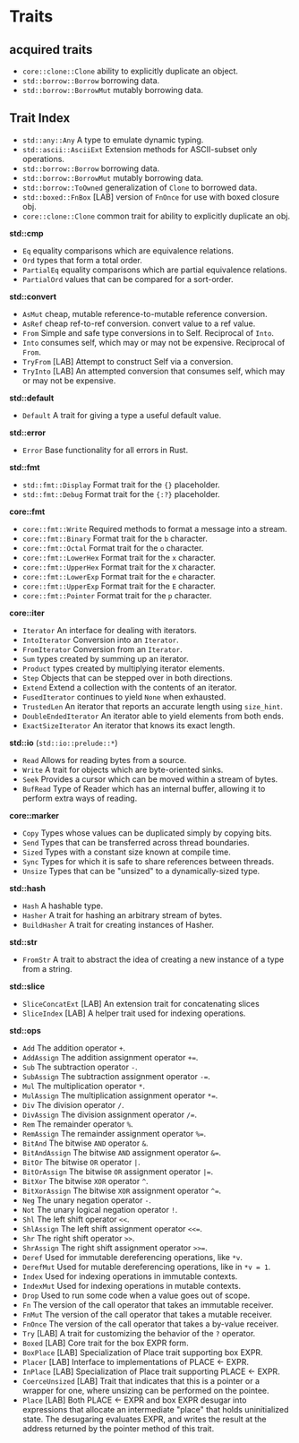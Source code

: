 # Traits

## acquired traits

- `core::clone::Clone` ability to explicitly duplicate an object.
- `std::borrow::Borrow` borrowing data.
- `std::borrow::BorrowMut` mutably borrowing data.


## Trait Index

- `std::any::Any` A type to emulate dynamic typing.
- `std::ascii::AsciiExt` Extension methods for ASCII-subset only operations.
- `std::borrow::Borrow` borrowing data.
- `std::borrow::BorrowMut` mutably borrowing data.
- `std::borrow::ToOwned` generalization of `Clone` to borrowed data.
- `std::boxed::FnBox` [LAB] version of `FnOnce` for use with boxed closure obj.
- `core::clone::Clone` common trait for ability to explicitly duplicate an obj.

__std::cmp__
- `Eq`         equality comparisons which are equivalence relations.
- `Ord`        types that form a total order.
- `PartialEq`  equality comparisons which are partial equivalence relations.
- `PartialOrd` values that can be compared for a sort-order.

__std::convert__
- `AsMut` cheap, mutable reference-to-mutable reference conversion.
- `AsRef` cheap ref-to-ref conversion. convert value to a ref value.
- `From`    Simple and safe type conversions in to Self. Reciprocal of `Into`.
- `Into` consumes self, which may or may not be expensive. Reciprocal of `From`.
- `TryFrom` [LAB] Attempt to construct Self via a conversion.
- `TryInto` [LAB] An attempted conversion that consumes self, which may or may not be expensive.

__std::default__
- `Default` A trait for giving a type a useful default value.

__std::error__
- `Error` Base functionality for all errors in Rust.


__std::fmt__
- `std::fmt::Display`   Format trait for the `{}` placeholder.
- `std::fmt::Debug`     Format trait for the `{:?}` placeholder.

__core::fmt__
- `core::fmt::Write`    Required methods to format a message into a stream.
- `core::fmt::Binary`   Format trait for the `b` character.
- `core::fmt::Octal`    Format trait for the `o` character.
- `core::fmt::LowerHex` Format trait for the `x` character.
- `core::fmt::UpperHex` Format trait for the `X` character.
- `core::fmt::LowerExp` Format trait for the `e` character.
- `core::fmt::UpperExp` Format trait for the `E` character.
- `core::fmt::Pointer`  Format trait for the `p` character.


__core::iter__
- `Iterator`      An interface for dealing with iterators.
- `IntoIterator`  Conversion into an `Iterator`.
- `FromIterator`  Conversion from an `Iterator`.
- `Sum`           types created by summing up an iterator.
- `Product`       types created by multiplying iterator elements.
- `Step`          Objects that can be stepped over in both directions.
- `Extend`        Extend a collection with the contents of an iterator.
- `FusedIterator` continues to yield `None` when exhausted.
- `TrustedLen`    An iterator that reports an accurate length using `size_hint`.
- `DoubleEndedIterator` An iterator able to yield elements from both ends.
- `ExactSizeIterator`   An iterator that knows its exact length.


__std::io__ (`std::io::prelude::*`)
- `Read`    Allows for reading bytes from a source.
- `Write`   A trait for objects which are byte-oriented sinks.
- `Seek`    Provides a cursor which can be moved within a stream of bytes.
- `BufRead` Type of Reader which has an internal buffer, allowing it to perform extra ways of reading.



__core::marker__
- `Copy`   Types whose values can be duplicated simply by copying bits.
- `Send`   Types that can be transferred across thread boundaries.
- `Sized`  Types with a constant size known at compile time.
- `Sync`   Types for which it is safe to share references between threads.
- `Unsize` Types that can be "unsized" to a dynamically-sized type.


__std::hash__
- `Hash`        A hashable type.
- `Hasher`      A trait for hashing an arbitrary stream of bytes.
- `BuildHasher` A trait for creating instances of Hasher.


__std::str__
- `FromStr`  A trait to abstract the idea of creating a new instance of a type from a string.

__std::slice__
- `SliceConcatExt` [LAB] An extension trait for concatenating slices
- `SliceIndex`     [LAB] A helper trait used for indexing operations.


__std::ops__
- `Add`           The addition operator `+`.
- `AddAssign`     The addition assignment operator `+=`.
- `Sub`           The subtraction operator `-`.
- `SubAssign`     The subtraction assignment operator `-=`.
- `Mul`           The multiplication operator `*`.
- `MulAssign`     The multiplication assignment operator `*=`.
- `Div`           The division operator `/`.
- `DivAssign`     The division assignment operator `/=`.
- `Rem`           The remainder operator `%`.
- `RemAssign`     The remainder assignment operator `%=`.
- `BitAnd`        The bitwise `AND` operator `&`.
- `BitAndAssign`  The bitwise `AND` assignment operator `&=`.
- `BitOr`         The bitwise `OR` operator `|`.
- `BitOrAssign`   The bitwise `OR` assignment operator `|=`.
- `BitXor`        The bitwise `XOR` operator `^`.
- `BitXorAssign`  The bitwise `XOR` assignment operator `^=`.
- `Neg`           The unary negation operator `-`.
- `Not`           The unary logical negation operator `!`.
- `Shl`           The left shift operator `<<`.
- `ShlAssign`     The left shift assignment operator `<<=`.
- `Shr`           The right shift operator `>>`.
- `ShrAssign`     The right shift assignment operator `>>=`.
- `Deref`     Used for immutable dereferencing operations, like `*v`.
- `DerefMut`  Used for mutable dereferencing operations, like in `*v = 1`.
- `Index`     Used for indexing operations in immutable contexts.
- `IndexMut`  Used for indexing operations in mutable contexts.
- `Drop`      Used to run some code when a value goes out of scope.
- `Fn`     The version of the call operator that takes an immutable receiver.
- `FnMut`  The version of the call operator that takes a mutable receiver.
- `FnOnce` The version of the call operator that takes a by-value receiver.
- `Try`      [LAB] A trait for customizing the behavior of the `?` operator.
- `Boxed`    [LAB] Core trait for the box EXPR form.
- `BoxPlace` [LAB] Specialization of Place trait supporting box EXPR.
- `Placer`   [LAB] Interface to implementations of PLACE <- EXPR.
- `InPlace`  [LAB] Specialization of Place trait supporting PLACE <- EXPR.
- `CoerceUnsized` [LAB] Trait that indicates that this is a pointer or a wrapper for one, where unsizing can be performed on the pointee.
- `Place` [LAB] Both PLACE <- EXPR and box EXPR desugar into expressions that allocate an intermediate "place" that holds uninitialized state. The desugaring evaluates EXPR, and writes the result at the address returned by the pointer method of this trait.
